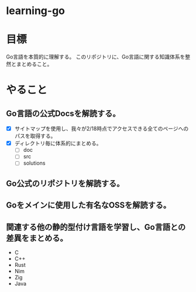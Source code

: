 # learning-go

# 目標
Go言語を本質的に理解する。
このリポジトリに、Go言語に関する知識体系を整然とまとめること。

# やること
## Go言語の公式Docsを解読する。
- [x] サイトマップを使用し、我々が2/18時点でアクセスできる全てのページへのパスを取得する。
- [x] ディレクトリ毎に体系的にまとめる。
    - [ ] doc
    - [ ] src
    - [ ] solutions
## Go公式のリポジトリを解読する。
## Goをメインに使用した有名なOSSを解読する。
## 関連する他の静的型付け言語を学習し、Go言語との差異をまとめる。
- C
- C++
- Rust
- Nim
- Zig
- Java